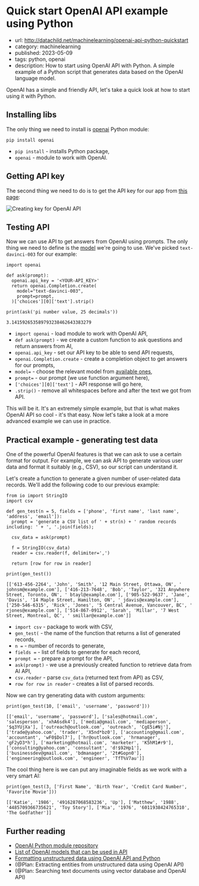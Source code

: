 # Quick start OpenAI API example using Python
* url: http://datachild.net/machinelearning/openai-api-python-quickstart
* category: machinelearning
* published: 2023-05-09
* tags: python, openai
* description: How to start using OpenAI API with Python. A simple example of a Python script that generates data based on the OpenAI language model.

OpenAI has a simple and friendly API, let's take a quick look at how to start using it with Python.

## Installing libs

The only thing we need to install is [openai](https://github.com/openai/openai-python) Python module:

```
pip install openai
```
* `pip install` - installs Python package,
* `openai` - module to work with OpenAI.


## Getting API key
The second thing we need to do is to get the API key for our app from [this page](https://platform.openai.com/account/api-keys):

![Creating key for OpenAI API](/articles/openai-api-python-quickstart/openai-api-key.png)

## Testing API

Now we can use API to get answers from OpenAI using prompts. The only thing we need to define is the [model](https://platform.openai.com/docs/models) we're going to use. We've picked `text-davinci-003` for our example:

```
import openai

def ask(prompt):
  openai.api_key = '<YOUR-API_KEY>'
  return openai.Completion.create(
    model="text-davinci-003",
    prompt=prompt,
  )['choices'][0]['text'].strip()

print(ask('pi number value, 25 decimals'))
```
```output
3.141592653589793238462643383279
```
* `import openai` - load module to work with OpenAI API,
* `def ask(prompt)` - we create a custom function to ask questions and return answers from AI,
* `openai.api_key` - set our API key to be able to send API requests,
* `openai.Completion.create` - create a completion object to get answers for our prompts,
* `model=` - choose the relevant model from [available ones](https://platform.openai.com/docs/models/gpt-3-5),
* `prompt=` - our prompt (we use function argument here),
* `['choices'][0]['text']` - API response will go here,
* `.strip()` - remove all whitespaces before and after the text we got from API.

This will be it. It's an extremely simple example, but that is what makes OpenAI API so cool - it's that easy. Now let's take a look at a more advanced example we can use in practice.

## Practical example - generating test data

One of the powerful OpenAI features is that we can ask to use a certain format for output. For example, we can ask API to generate various user data and format it suitably (e.g., CSV), so our script can understand it.

Let's create a function to generate a given number of user-related data records. We'll add the following code to our previous example:
```
from io import StringIO
import csv

def gen_test(n = 5, fields = ['phone', 'first name', 'last name', 'address', 'email']):
  prompt = 'generate a CSV list of ' + str(n) + ' random records including: ' + ', '.join(fields);

  csv_data = ask(prompt)

  f = StringIO(csv_data)
  reader = csv.reader(f, delimiter=',')

  return [row for row in reader]

print(gen_test())
```
```output
[['613-456-2264', 'John', 'Smith', '12 Main Street, Ottawa, ON', ' johnsm@example.com'], ['416-213-7648', 'Bob', 'Taylor', '321 Anywhere Street, Toronto, ON', ' btayl@example.com'], ['905-522-9637', 'Jane', 'Davis', '14 Maple Street, Hamilton, ON', ' jdavis@example.com'], ['250-546-6315', 'Rick', 'Jones', '5 Central Avenue, Vancouver, BC', ' rjones@example.com'], ['514-867-0912', 'Sarah', 'Millar', '7 West Street, Montreal, QC', ' smillar@example.com']]
```
* `import csv` - package to work with CSV,
* `gen_test(` - the name of the function that returns a list of generated records,
* `n =` - number of records to generate,
* `fields =` - list of fields to generate for each record,
* `prompt =` - prepare a prompt for the API,
* `ask(prompt)` - we use a previously created function to retrieve data from AI API,
* `csv.reader` - parse `csv_data` (returned text from API) as CSV,
* `row for row in reader` - creates a list of parsed records.

Now we can try generating data with custom arguments:

```
print(gen_test(10, ['email', 'username', 'password']))
```
```output
[['email', 'username', 'password'], ['sales@hotmail.com', 'salesperson', 'xhA6sdk4'], ['media@gmail.com', 'mediaperson', '$q3YUjXa'], ['outreach@outlook.com', 'outreach', 'CgE5i#Nj'], ['trade@yahoo.com', 'trader', 'X5nd*bz0'], ['accounting@gmail.com', 'accountant', 'wF0$Dol7'], ['hr@outlook.com', 'hrmanager', 'gF2yD3*h'], ['marketing@hotmail.com', 'marketer', 'K5hM1#r9'], ['consulting@yahoo.com', 'consultant', 'd!$92Hp1'], ['businessdev@gmail.com', 'bdmanager', '2t#Gopn0'], ['engineering@outlook.com', 'engineer', 'TfT%V7au']]
```

The cool thing here is we can put any imaginable fields as we work with a very smart AI:

```
print(gen_test(3, ['First Name', 'Birth Year', 'Credit Card Number', 'Favorite Movie']))
```
```output
[['Katie', '1986', '4916287068583236', 'Up'], ['Matthew', '1988', '4485709366735621', 'Toy Story'], ['Mia', '1976', '6011938424765310', 'The Godfather']]
```

## Further reading
* [OpenAI Python module repository](https://github.com/openai/openai-python)
* [List of OpenAI models that can be used in API](https://platform.openai.com/docs/models)
* [Formatting unstructured data using OpenAI API and Python](http://datachild.net/machinelearning/how-to-format-data-using-openai-api)
* (@Plan: Extracting entities from unstructured data using OpenAI API)
* (@Plan: Searching text documents using vector database and OpenAI API)